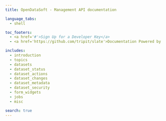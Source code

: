 ```yaml
---
title: OpenDataSoft - Management API documentation

language_tabs:
  - shell

toc_footers:
  - <a href='#'>Sign Up for a Developer Key</a>
  - <a href='https://github.com/tripit/slate'>Documentation Powered by Slate</a>

includes:
  - introduction
  - topics
  - datasets
  - dataset_status
  - dataset_actions
  - dataset_changes
  - dataset_metadata
  - dataset_security
  - form_widgets
  - jobs
  - misc

search: true
---
```

